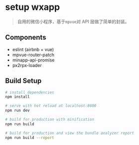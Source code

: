# setup wxapp

> 自用的微信小程序，基于`mpvue`对 API 层做了简单的封装。

## Components
 * eslint (airbnb + vue)
 * mpvue-router-patch
 * minapp-api-promise
 * px2rpx-loader

## Build Setup

``` bash
# install dependencies
npm install

# serve with hot reload at localhost:8080
npm run dev

# build for production with minification
npm run build

# build for production and view the bundle analyzer report
npm run build --report
```
